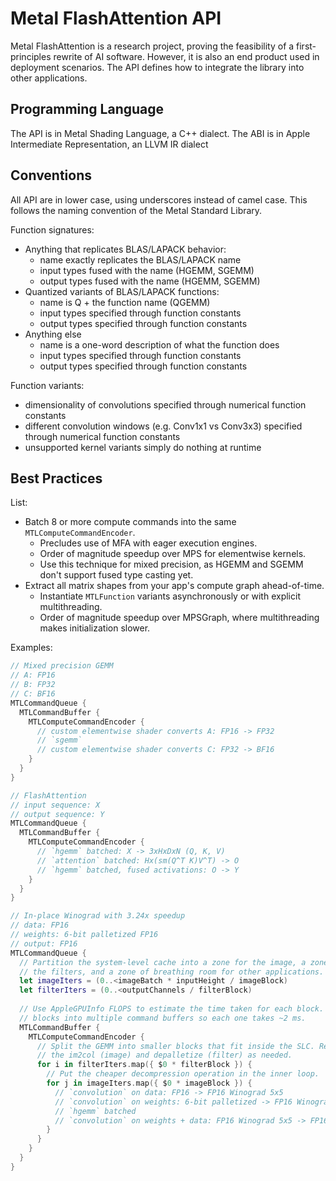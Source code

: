 # Metal FlashAttention API

Metal FlashAttention is a research project, proving the feasibility of a first-principles rewrite of AI software. However, it is also an end product used in deployment scenarios. The API defines how to integrate the library into other applications.

## Programming Language

The API is in Metal Shading Language, a C++ dialect. The ABI is in Apple Intermediate Representation, an LLVM IR dialect

## Conventions

All API are in lower case, using underscores instead of camel case. This follows the naming convention of the Metal Standard Library.

Function signatures:
- Anything that replicates BLAS/LAPACK behavior: 
  - name exactly replicates the BLAS/LAPACK name
  - input types fused with the name (HGEMM, SGEMM)
  - output types fused with the name (HGEMM, SGEMM)
- Quantized variants of BLAS/LAPACK functions:
  - name is Q + the function name (QGEMM)
  - input types specified through function constants
  - output types specified through function constants
- Anything else
  - name is a one-word description of what the function does
  - input types specified through function constants
  - output types specified through function constants
  
Function variants:
  - dimensionality of convolutions specified through numerical function constants
  - different convolution windows (e.g. Conv1x1 vs Conv3x3) specified through numerical function constants
  - unsupported kernel variants simply do nothing at runtime

## Best Practices

List:
- Batch 8 or more compute commands into the same `MTLComputeCommandEncoder`.
  - Precludes use of MFA with eager execution engines.
  - Order of magnitude speedup over MPS for elementwise kernels.
  - Use this technique for mixed precision, as HGEMM and SGEMM don't support fused type casting yet.
- Extract all matrix shapes from your app's compute graph ahead-of-time.
  - Instantiate `MTLFunction` variants asynchronously or with explicit multithreading.
  - Order of magnitude speedup over MPSGraph, where multithreading makes initialization slower.

Examples:

```swift
// Mixed precision GEMM
// A: FP16
// B: FP32
// C: BF16
MTLCommandQueue {
  MTLCommandBuffer {
    MTLComputeCommandEncoder {
      // custom elementwise shader converts A: FP16 -> FP32
      // `sgemm`
      // custom elementwise shader converts C: FP32 -> BF16
    }
  }
}

// FlashAttention
// input sequence: X
// output sequence: Y
MTLCommandQueue {
  MTLCommandBuffer {
    MTLComputeCommandEncoder {
      // `hgemm` batched: X -> 3xHxDxN (Q, K, V)
      // `attention` batched: Hx(sm(Q^T K)V^T) -> O
      // `hgemm` batched, fused activations: O -> Y
    }
  }
}

// In-place Winograd with 3.24x speedup
// data: FP16
// weights: 6-bit palletized FP16
// output: FP16
MTLCommandQueue {
  // Partition the system-level cache into a zone for the image, a zone for
  // the filters, and a zone of breathing room for other applications.
  let imageIters = (0..<imageBatch * inputHeight / imageBlock)
  let filterIters = (0..<outputChannels / filterBlock)
  
  // Use AppleGPUInfo FLOPS to estimate the time taken for each block. Separate
  // blocks into multiple command buffers so each one takes ~2 ms.
  MTLCommandBuffer {
    MTLComputeCommandEncoder {
      // Split the GEMM into smaller blocks that fit inside the SLC. Recompute
      // the im2col (image) and depalletize (filter) as needed.
      for i in filterIters.map({ $0 * filterBlock }) {
        // Put the cheaper decompression operation in the inner loop.
        for j in imageIters.map({ $0 * imageBlock }) {
          // `convolution` on data: FP16 -> FP16 Winograd 5x5
          // `convolution` on weights: 6-bit palletized -> FP16 Winograd 5x5
          // `hgemm` batched
          // `convolution` on weights + data: FP16 Winograd 5x5 -> FP16
        }
      }
    }
  }
}
```
